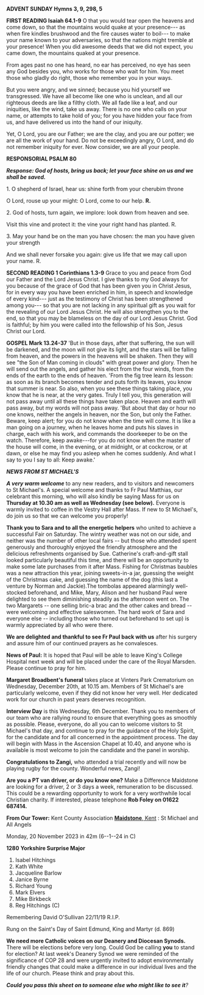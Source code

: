 **ADVENT SUNDAY Hymns 3, 9, 298, 5**

**FIRST READING Isaiah 64.1-9** O that you would tear open the heavens
and come down, so that the mountains would quake at your presence--- as
when fire kindles brushwood and the fire causes water to boil--- to make
your name known to your adversaries, so that the nations might tremble
at your presence! When you did awesome deeds that we did not expect, you
came down, the mountains quaked at your presence.

From ages past no one has heard, no ear has perceived, no eye has seen
any God besides you, who works for those who wait for him. You meet
those who gladly do right, those who remember you in your ways.

But you were angry, and we sinned; because you hid yourself we
transgressed. We have all become like one who is unclean, and all our
righteous deeds are like a filthy cloth. We all fade like a leaf, and
our iniquities, like the wind, take us away. There is no one who calls
on your name, or attempts to take hold of you; for you have hidden your
face from us, and have delivered us into the hand of our iniquity.

Yet, O Lord, you are our Father; we are the clay, and you are our
potter; we are all the work of your hand. Do not be exceedingly angry, O
Lord, and do not remember iniquity for ever. Now consider, we are all
your people.

**RESPONSORIAL PSALM** **80**

***Response: God of hosts, bring us back; let your face shine on us and
we shall be saved.***

1\. O shepherd of Israel, hear us: shine forth from your cherubim throne

O Lord, rouse up your might: O Lord, come to our help. **R.**

2\. God of hosts, turn again, we implore: look down from heaven and see.

Visit this vine and protect it: the vine your right hand has planted. R.

3\. May your hand be on the man you have chosen: the man you have given
your strength

And we shall never forsake you again: give us life that we may call upon
your name. R.

**SECOND READING 1 Corinthians 1.3-9** Grace to you and peace from God
our Father and the Lord Jesus Christ. I give thanks to my God always for
you because of the grace of God that has been given you in Christ Jesus,
for in every way you have been enriched in him, in speech and knowledge
of every kind--- just as the testimony of Christ has been strengthened
among you--- so that you are not lacking in any spiritual gift as you
wait for the revealing of our Lord Jesus Christ. He will also strengthen
you to the end, so that you may be blameless on the day of our Lord
Jesus Christ. God is faithful; by him you were called into the
fellowship of his Son, Jesus Christ our Lord.

**GOSPEL Mark 13.24-37** 'But in those days, after that suffering, the
sun will be darkened, and the moon will not give its light, and the
stars will be falling from heaven, and the powers in the heavens will be
shaken. Then they will see "the Son of Man coming in clouds" with great
power and glory. Then he will send out the angels, and gather his elect
from the four winds, from the ends of the earth to the ends of heaven.
'From the fig tree learn its lesson: as soon as its branch becomes
tender and puts forth its leaves, you know that summer is near. So also,
when you see these things taking place, you know that he is near, at the
very gates. Truly I tell you, this generation will not pass away until
all these things have taken place. Heaven and earth will pass away, but
my words will not pass away. 'But about that day or hour no one knows,
neither the angels in heaven, nor the Son, but only the Father. Beware,
keep alert; for you do not know when the time will come. It is like a
man going on a journey, when he leaves home and puts his slaves in
charge, each with his work, and commands the doorkeeper to be on the
watch. Therefore, keep awake---for you do not know when the master of
the house will come, in the evening, or at midnight, or at cockcrow, or
at dawn, or else he may find you asleep when he comes suddenly. And what
I say to you I say to all: Keep awake.'

***NEWS FROM ST MICHAEL\'S***

***A very warm welcome*** to any new readers, and to visitors and
newcomers to St Michael\'s. A special welcome and thanks to Fr Paul
Matthias, our celebrant this morning, who will also kindly be saying
Mass for us on **Thursday at 10.30 am as well as Wednesday (see
below).** Everyone is warmly invited to coffee in the Vestry Hall after
Mass. If new to St Michael\'s, do join us so that we can welcome you
properly!

**Thank you to Sara and to all the energetic helpers** who united to
achieve a successful Fair on Saturday. The wintry weather was not on our
side, and neither was the number of other local fairs -- but those who
attended spent generously and thoroughly enjoyed the friendly atmosphere
and the delicious refreshments organised by Sue. Catherine\'s
craft-and-gift stall looked particularly beautiful this time, and there
will be an opportunity to make some late purchases from it after Mass.
Fishing for Christmas baubles was a new attraction this year, joining
sweets-in-a jar, guessing the weight of the Christmas cake, and guessing
the name of the dog (this last a venture by Norman and Jackie).The
tombolas appeared alarmingly well-stocked beforehand, and Mike, Mary,
Alison and her husband Paul were delighted to see them diminishing
steadily as the afternoon went on. The two Margarets -- one selling
bric-a brac and the other cakes and bread -- were welcoming and
effective saleswomen. The hard work of Sara and everyone else --
including those who turned out beforehand to set up) is warmly
appreciated by all who were there.

**We are delighted and thankful to see Fr Paul back with us** after his
surgery and assure him of our continued prayers as he convalesces.

**News of Paul:** It is hoped that Paul will be able to leave King\'s
College Hospital next week and will be placed under the care of the
Royal Marsden. Please continue to pray for him.

**Margaret Broadbent\'s funeral** takes place at Vinters Park
Crematorium on Wednesday, December 20th, at 10.15 am. Members of St
Michael\'s are particularly welcome, even if they did not know her very
well. Her dedicated work for our church in past years deserves
recognition.

**Interview Day** is this Wednesday, 6th December. Thank you to
members of our team who are rallying round to ensure that everything
goes as smoothly as possible. Please, everyone, do all you can to
welcome visitors to St Michael\'s that day, and continue to pray for the
guidance of the Holy Spirit, for the candidate and for all concerned in
the appointment process. The day will begin with Mass in the Ascension
Chapel at 10.40, and anyone who is available is most welcome to join the
candidate and the panel in worship.

**Congratulations to Zangi,** who attended a trial recently and will now
be playing rugby for the county. Wonderful news, Zangi!

**Are you a PT van driver, or do you know one?** Make a Difference
Maidstone are looking for a driver, 2 or 3 days a week, remuneration to
be discussed. This could be a rewarding opportunity to work for a very
worthwhile local Christian charity. If interested, please telephone
**Rob Foley on 01622 687414.**

**From Our Tower:** Kent County Association [**Maidstone**,
Kent](https://dove.cccbr.org.uk/tower/12644#_blank) : St Michael and All
Angels

Monday, 20 November 2023 in 42m (6--1--24 in C)

**1280** **Yorkshire Surprise Major**

1. Isabel Hitchings
2. Kath White
3. Jacqueline Barlow
4. Janice Byrne
5. Richard Young
6. Mark Elvers
7. Mike Birkbeck
8. Reg Hitchings (C) 

Remembering David O'Sullivan 22/11/19 R.I.P.

Rung on the Saint\'s Day of Saint Edmund, King and Martyr (d. 869)

**We need more Catholic voices on our Deanery and Diocesan Synods.**
There will be elections before very long. Could God be calling **you**
to stand for election? At last week\'s Deanery Synod we were reminded of
the significance of COP 28 and were urgently invited to adopt
environmentally friendly changes that could make a difference in our
individual lives and the life of our church. Please think and pray about
this.

***Could you pass this sheet on to someone else who might like to see
it**?*
